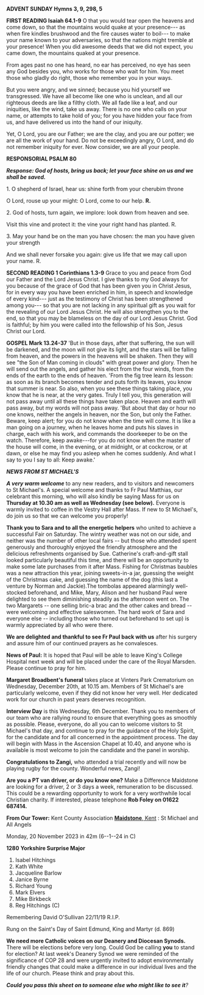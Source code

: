 **ADVENT SUNDAY Hymns 3, 9, 298, 5**

**FIRST READING Isaiah 64.1-9** O that you would tear open the heavens
and come down, so that the mountains would quake at your presence--- as
when fire kindles brushwood and the fire causes water to boil--- to make
your name known to your adversaries, so that the nations might tremble
at your presence! When you did awesome deeds that we did not expect, you
came down, the mountains quaked at your presence.

From ages past no one has heard, no ear has perceived, no eye has seen
any God besides you, who works for those who wait for him. You meet
those who gladly do right, those who remember you in your ways.

But you were angry, and we sinned; because you hid yourself we
transgressed. We have all become like one who is unclean, and all our
righteous deeds are like a filthy cloth. We all fade like a leaf, and
our iniquities, like the wind, take us away. There is no one who calls
on your name, or attempts to take hold of you; for you have hidden your
face from us, and have delivered us into the hand of our iniquity.

Yet, O Lord, you are our Father; we are the clay, and you are our
potter; we are all the work of your hand. Do not be exceedingly angry, O
Lord, and do not remember iniquity for ever. Now consider, we are all
your people.

**RESPONSORIAL PSALM** **80**

***Response: God of hosts, bring us back; let your face shine on us and
we shall be saved.***

1\. O shepherd of Israel, hear us: shine forth from your cherubim throne

O Lord, rouse up your might: O Lord, come to our help. **R.**

2\. God of hosts, turn again, we implore: look down from heaven and see.

Visit this vine and protect it: the vine your right hand has planted. R.

3\. May your hand be on the man you have chosen: the man you have given
your strength

And we shall never forsake you again: give us life that we may call upon
your name. R.

**SECOND READING 1 Corinthians 1.3-9** Grace to you and peace from God
our Father and the Lord Jesus Christ. I give thanks to my God always for
you because of the grace of God that has been given you in Christ Jesus,
for in every way you have been enriched in him, in speech and knowledge
of every kind--- just as the testimony of Christ has been strengthened
among you--- so that you are not lacking in any spiritual gift as you
wait for the revealing of our Lord Jesus Christ. He will also strengthen
you to the end, so that you may be blameless on the day of our Lord
Jesus Christ. God is faithful; by him you were called into the
fellowship of his Son, Jesus Christ our Lord.

**GOSPEL Mark 13.24-37** 'But in those days, after that suffering, the
sun will be darkened, and the moon will not give its light, and the
stars will be falling from heaven, and the powers in the heavens will be
shaken. Then they will see "the Son of Man coming in clouds" with great
power and glory. Then he will send out the angels, and gather his elect
from the four winds, from the ends of the earth to the ends of heaven.
'From the fig tree learn its lesson: as soon as its branch becomes
tender and puts forth its leaves, you know that summer is near. So also,
when you see these things taking place, you know that he is near, at the
very gates. Truly I tell you, this generation will not pass away until
all these things have taken place. Heaven and earth will pass away, but
my words will not pass away. 'But about that day or hour no one knows,
neither the angels in heaven, nor the Son, but only the Father. Beware,
keep alert; for you do not know when the time will come. It is like a
man going on a journey, when he leaves home and puts his slaves in
charge, each with his work, and commands the doorkeeper to be on the
watch. Therefore, keep awake---for you do not know when the master of
the house will come, in the evening, or at midnight, or at cockcrow, or
at dawn, or else he may find you asleep when he comes suddenly. And what
I say to you I say to all: Keep awake.'

***NEWS FROM ST MICHAEL\'S***

***A very warm welcome*** to any new readers, and to visitors and
newcomers to St Michael\'s. A special welcome and thanks to Fr Paul
Matthias, our celebrant this morning, who will also kindly be saying
Mass for us on **Thursday at 10.30 am as well as Wednesday (see
below).** Everyone is warmly invited to coffee in the Vestry Hall after
Mass. If new to St Michael\'s, do join us so that we can welcome you
properly!

**Thank you to Sara and to all the energetic helpers** who united to
achieve a successful Fair on Saturday. The wintry weather was not on our
side, and neither was the number of other local fairs -- but those who
attended spent generously and thoroughly enjoyed the friendly atmosphere
and the delicious refreshments organised by Sue. Catherine\'s
craft-and-gift stall looked particularly beautiful this time, and there
will be an opportunity to make some late purchases from it after Mass.
Fishing for Christmas baubles was a new attraction this year, joining
sweets-in-a jar, guessing the weight of the Christmas cake, and guessing
the name of the dog (this last a venture by Norman and Jackie).The
tombolas appeared alarmingly well-stocked beforehand, and Mike, Mary,
Alison and her husband Paul were delighted to see them diminishing
steadily as the afternoon went on. The two Margarets -- one selling
bric-a brac and the other cakes and bread -- were welcoming and
effective saleswomen. The hard work of Sara and everyone else --
including those who turned out beforehand to set up) is warmly
appreciated by all who were there.

**We are delighted and thankful to see Fr Paul back with us** after his
surgery and assure him of our continued prayers as he convalesces.

**News of Paul:** It is hoped that Paul will be able to leave King\'s
College Hospital next week and will be placed under the care of the
Royal Marsden. Please continue to pray for him.

**Margaret Broadbent\'s funeral** takes place at Vinters Park
Crematorium on Wednesday, December 20th, at 10.15 am. Members of St
Michael\'s are particularly welcome, even if they did not know her very
well. Her dedicated work for our church in past years deserves
recognition.

**Interview Day** is this Wednesday, 6th December. Thank you to
members of our team who are rallying round to ensure that everything
goes as smoothly as possible. Please, everyone, do all you can to
welcome visitors to St Michael\'s that day, and continue to pray for the
guidance of the Holy Spirit, for the candidate and for all concerned in
the appointment process. The day will begin with Mass in the Ascension
Chapel at 10.40, and anyone who is available is most welcome to join the
candidate and the panel in worship.

**Congratulations to Zangi,** who attended a trial recently and will now
be playing rugby for the county. Wonderful news, Zangi!

**Are you a PT van driver, or do you know one?** Make a Difference
Maidstone are looking for a driver, 2 or 3 days a week, remuneration to
be discussed. This could be a rewarding opportunity to work for a very
worthwhile local Christian charity. If interested, please telephone
**Rob Foley on 01622 687414.**

**From Our Tower:** Kent County Association [**Maidstone**,
Kent](https://dove.cccbr.org.uk/tower/12644#_blank) : St Michael and All
Angels

Monday, 20 November 2023 in 42m (6--1--24 in C)

**1280** **Yorkshire Surprise Major**

1. Isabel Hitchings
2. Kath White
3. Jacqueline Barlow
4. Janice Byrne
5. Richard Young
6. Mark Elvers
7. Mike Birkbeck
8. Reg Hitchings (C) 

Remembering David O'Sullivan 22/11/19 R.I.P.

Rung on the Saint\'s Day of Saint Edmund, King and Martyr (d. 869)

**We need more Catholic voices on our Deanery and Diocesan Synods.**
There will be elections before very long. Could God be calling **you**
to stand for election? At last week\'s Deanery Synod we were reminded of
the significance of COP 28 and were urgently invited to adopt
environmentally friendly changes that could make a difference in our
individual lives and the life of our church. Please think and pray about
this.

***Could you pass this sheet on to someone else who might like to see
it**?*
